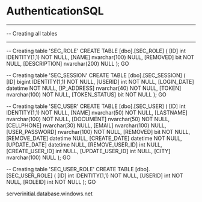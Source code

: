 # AuthenticationSQL

-- --------------------------------------------------
-- Creating all tables
-- --------------------------------------------------

-- Creating table 'SEC_ROLE'
CREATE TABLE [dbo].[SEC_ROLE] (
    [ID] int IDENTITY(1,1) NOT NULL,
    [NAME] nvarchar(100)  NULL,
    [REMOVED] bit  NOT NULL,
    [DESCRIPTION] nvarchar(200)  NULL
);
GO

-- Creating table 'SEC_SESSION'
CREATE TABLE [dbo].[SEC_SESSION] (
    [ID] bigint IDENTITY(1,1) NOT NULL,
    [USERID] int  NOT NULL,
    [LOGIN_DATE] datetime  NOT NULL,
    [IP_ADDRESS] nvarchar(40)  NOT NULL,
    [TOKEN] nvarchar(100)  NOT NULL,
    [TOKEN_STATUS] bit  NOT NULL
);
GO

-- Creating table 'SEC_USER'
CREATE TABLE [dbo].[SEC_USER] (
    [ID] int IDENTITY(1,1) NOT NULL,
    [NAME] nvarchar(50)  NOT NULL,
    [LASTNAME] nvarchar(100)  NOT NULL,
    [DOCUMENT] nvarchar(50)  NOT NULL,
    [CELLPHONE] nvarchar(30)  NULL,
    [EMAIL] nvarchar(100)  NULL,
    [USER_PASSWORD] nvarchar(100)  NOT NULL,
    [REMOVED] bit  NOT NULL,
    [REMOVE_DATE] datetime  NULL,
    [CREATE_DATE] datetime  NOT NULL,
    [UPDATE_DATE] datetime  NULL,
    [REMOVE_USER_ID] int  NULL,
    [CREATE_USER_ID] int  NULL,
    [UPDATE_USER_ID] int  NULL,
    [CITY] nvarchar(100)  NULL
);
GO

-- Creating table 'SEC_USER_ROLE'
CREATE TABLE [dbo].[SEC_USER_ROLE] (
    [ID] int IDENTITY(1,1) NOT NULL,
    [USERID] int  NOT NULL,
    [ROLEID] int  NOT NULL
);
GO

serverinitial.database.windows.net
